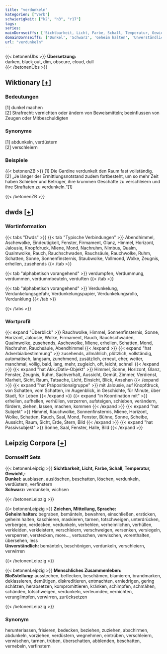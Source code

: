 ```yaml
---
title: "verdunkeln"
kategorien: ["Verb"]
schwierigkeit: ["k2", "h3", "r17"]
tags:
series:
mainDornseiffs: ['Sichtbarkeit, Licht, Farbe, Schall, Temperatur, Gewicht,', 'Zeichen, Mitteilung, Sprache', 'Menschliches Zusammenleben']
domainDornseiffs: ['Dunkel', 'Schwarz', 'Geheim halten', 'Unverständlich', 'Bloßstellung']
url: "verdunkeln"
---
```


{{< betonenÜbs >}}
**Übersetzung:**  
darken, black out, dim, obscure, cloud, dull  
{{< /betonenÜbs >}}

## Wiktionary [[+](https://de.wiktionary.org/wiki/verdunkeln)]

### Bedeutungen
[1] dunkel machen  
[2] Strafrecht: vernichten oder ändern von Beweismitteln; beeinflussen von Zeugen oder Mitbeschuldigten  

### Synonyme
[1] abdunkeln, verdüstern  
[2] verschleiern  

### Beispiele
{{< betonenZB >}}
[1] Die Gardine verdunkelt den Raum fast vollständig.  
[2] „Je länger der Ermittlungsnotstand zudem fortbesteht, um so mehr Zeit haben Schieber und Betrüger, ihre krummen Geschäfte zu verschleiern und ihre Straftaten zu verdunkeln.“[1]  

{{< /betonenZB >}}


## dwds [[+](https://www.dwds.de/wb/verdunkeln)]

### Wortinformation
{{< tabs "Dwds" >}}
{{< tab "Typische Verbindungen" >}}
Abendhimmel, Aschewolke, Eindeutigkeit, Fenster, Firmament, Glanz, Himmel, Horizont, Jalousie, Knopfdruck, Miene, Mond, Nachruhm, Nimbus, Qualm, Qualmwolke, Rauch, Rauchschwaden, Rauchsäule, Rauchwolke, Ruhm, Schatten, Sonne, Sonnenfinsternis, Staubwolke, Vollmond, Wolke, Zeugnis, erhellen, zusehends
{{< /tab >}}

{{< tab "alphabetisch vorangehend" >}}
verdumpfen, Verdummung, verdummen, verdummbeuteln, verduften
{{< /tab >}}

{{< tab "alphabetisch vorangehend" >}}
Verdunkelung, Verdunkelungsgefahr, Verdunkelungspapier, Verdunkelungsrollo, Verdunklung
{{< /tab >}}

{{< /tabs >}}

### Wortprofil
{{< expand "Überblick" >}} Rauchwolke, Himmel, Sonnenfinsternis, Sonne, Horizont, Jalousie, Wolke, Firmament, Rauch, Rauchschwaden, Qualmwolke, zusehends, Aschewolke, Miene, erhellen, Schatten, Mond, Nachruhm, Rauchsäule, Abendhimmel {{< /expand >}}
{{< expand "hat Adverbialbestimmung" >}} zusehends, allmählich, plötzlich, vollständig, automatisch, langsam, zunehmend, zusätzlich, erneut, eher, weiter, manchmal, völlig, bald, lang, mehr, zugleich, oft, leicht, schnell {{< /expand >}}
{{< expand "hat Akk./Dativ-Objekt" >}} Himmel, Sonne, Horizont, Glanz, Fenster, Zeugnis, Ruhm, Sachverhalt, Aussicht, Gemüt, Zimmer, Verdienst, Klarheit, Sicht, Raum, Tatsache, Licht, Einsicht, Blick, Ansehen {{< /expand >}}
{{< expand "hat Präpositionalgruppe" >}} mit Jalousie, auf Knopfdruck, von Schatten, vom Schatten, im Augenblick, in Geschichte, für Minute, über Stadt, für Leben {{< /expand >}}
{{< expand "in Koordination mit" >}} erhellen, aufhellen, verhüllen, verzerren, aufsteigen, schieben, verändern, fördern, ziehen, lassen, machen, kommen {{< /expand >}}
{{< expand "hat Subjekt" >}} Himmel, Rauchwolke, Sonnenfinsternis, Miene, Horizont, Wolke, Schatten, Rauch, Saal, Mond, Fenster, Bühne, Sonne, Scheibe, Aussicht, Raum, Sicht, Erde, Stern, Bild {{< /expand >}}
{{< expand "hat Passivsubjekt" >}} Sonne, Saal, Fenster, Halle, Bild {{< /expand >}}

## Leipzig Corpora [[+](https://corpora.uni-leipzig.de/en/res?word=verdunkeln&corpusId=deu_newscrawl-public_2018)]

### Dornseiff Sets
{{< betonenLeipzig >}}
**Sichtbarkeit, Licht, Farbe, Schall, Temperatur, Gewicht,:**  
**Dunkel:** ausblasen, auslöschen, beschatten, löschen, verdunkeln, verdüstern, verfinstern  
**Schwarz:** verdunkeln, wichsen  

{{< /betonenLeipzig >}}


{{< betonenLeipzig >}}
**Zeichen, Mitteilung, Sprache:**  
**Geheim halten:** begraben, bemänteln, bewahren, einschließen, ersticken, geheim halten, kaschieren, maskieren, tarnen, totschweigen, unterdrücken, verbergen, verdecken, verdunkeln, verhehlen, verheimlichen, verhüllen, verkleiden, verkleistern, verschleiern, verschweigen, versenken, versiegeln, versperren, verstecken, more..., vertuschen, verwischen, vorenthalten, übersehen, less  
**Unverständlich:** bemänteln, beschönigen, verdunkeln, verschleiern, verwirren  

{{< /betonenLeipzig >}}


{{< betonenLeipzig >}}
**Menschliches Zusammenleben:**  
**Bloßstellung:** ausstechen, beflecken, beschämen, blamieren, brandmarken, deklassieren, demütigen, diskreditieren, entmachten, erniedrigen, gering schätzen, herabsetzen, kompromittieren, kränken, schimpfen, schmähen, schänden, totschweigen, verdunkeln, verleumden, vernichten, verunglimpfen, verwirren, zurücksetzen  

{{< /betonenLeipzig >}}

### Synonym
herunterlassen, frisieren, bedecken, beziehen, zuziehen, abschirmen, abdunkeln, vorziehen, verdüstern, wegnehmen, eintrüben, verschleiern, verwischen, tarnen, trüben, überschatten, abblenden, beschatten, vernebeln, verfinstern


